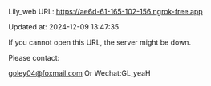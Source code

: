 Lily_web URL: https://ae6d-61-165-102-156.ngrok-free.app

Updated at: 2024-12-09 13:47:35

If you cannot open this URL, the server might be down.

Please contact: 

goley04@foxmail.com Or Wechat:GL_yeaH